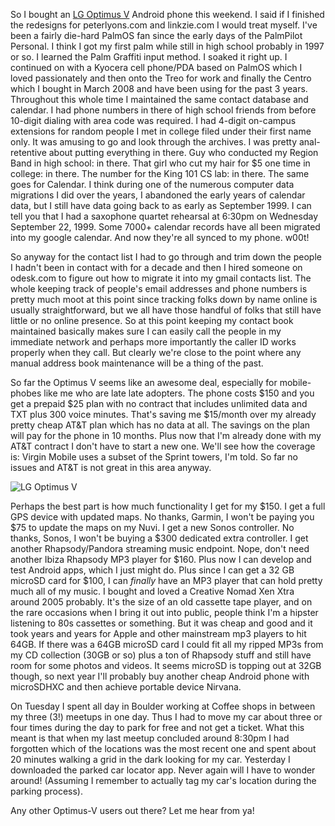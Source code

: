 So I bought an [LG Optimus V](http://www.virginmobileusa.com/cell-phones/lg-optimus-v-phone.jsp) Android phone this weekend. I said if I finished the redesigns for peterlyons.com and linkzie.com I would treat myself. I've been a fairly die-hard PalmOS fan since the early days of the PalmPilot Personal. I think I got my first palm while still in high school probably in 1997 or so. I learned the Palm Graffiti input method. I soaked it right up. I continued on with a Kyocera cell phone/PDA based on PalmOS which I loved passionately and then onto the Treo for work and finally the Centro which I bought in March 2008 and have been using for the past 3 years. Throughout this whole time I maintained the same contact database and calendar. I had phone numbers in there of high school friends from before 10-digit dialing with area code was required. I had 4-digit on-campus extensions for random people I met in college filed under their first name only. It was amusing to go and look through the archives. I was pretty anal-retentive about putting everything in there. Guy who conducted my Region Band in high school: in there. That girl who cut my hair for $5 one time in college: in there. The number for the King 101 CS lab: in there. The same goes for Calendar. I think during one of the numerous computer data migrations I did over the years, I abandoned the early years of calendar data, but I still have data going back to as early as September 1999\. I can tell you that I had a saxophone quartet rehearsal at 6:30pm on Wednesday September 22, 1999\. Some 7000+ calendar records have all been migrated into my google calendar. And now they're all synced to my phone. w00t!

So anyway for the contact list I had to go through and trim down the people I hadn't been in contact with for a decade and then I hired someone on odesk.com to figure out how to migrate it into my gmail contacts list. The whole keeping track of people's email addresses and phone numbers is pretty much moot at this point since tracking folks down by name online is usually straightforward, but we all have those handful of folks that still have little or no online presence. So at this point keeping my contact book maintained basically makes sure I can easily call the people in my immediate network and perhaps more importantly the caller ID works properly when they call. But clearly we're close to the point where any manual address book maintenance will be a thing of the past.

So far the Optimus V seems like an awesome deal, especially for mobile-phobes like me who are late late adopters. The phone costs $150 and you get a prepaid $25 plan with no contract that includes unlimited data and TXT plus 300 voice minutes. That's saving me $15/month over my already pretty cheap AT&T plan which has no data at all. The savings on the plan will pay for the phone in 10 months. Plus now that I'm already done with my AT&T contract I don't have to start a new one. We'll see how the coverage is: Virgin Mobile uses a subset of the Sprint towers, I'm told. So far no issues and AT&T is not great in this area anyway.

![LG Optimus V](http://pinoytutorial.com/techtorial/wp-content/uploads/2011/02/lg_optimus_v.jpg)

Perhaps the best part is how much functionality I get for my $150\. I get a full GPS device with updated maps. No thanks, Garmin, I won't be paying you $75 to update the maps on my Nuvi. I get a new Sonos controller. No thanks, Sonos, I won't be buying a $300 dedicated extra controller. I get another Rhapsody/Pandora streaming music endpoint. Nope, don't need another Ibiza Rhapsody MP3 player for $160\. Plus now I can develop and test Android apps, which I just might do. Plus since I can get a 32 GB microSD card for $100, I can _finally_ have an MP3 player that can hold pretty much all of my music. I bought and loved a Creative Nomad Xen Xtra around 2005 probably. It's the size of an old cassette tape player, and on the rare occasions when I bring it out into public, people think I'm a hipster listening to 80s cassettes or something. But it was cheap and good and it took years and years for Apple and other mainstream mp3 players to hit 64GB. If there was a 64GB microSD card I could fit all my ripped MP3s from my CD collection (30GB or so) plus a ton of Rhapsody stuff and still have room for some photos and videos. It seems microSD is topping out at 32GB though, so next year I'll probably buy another cheap Android phone with microSDHXC and then achieve portable device Nirvana.

On Tuesday I spent all day in Boulder working at Coffee shops in between my three (3!) meetups in one day. Thus I had to move my car about three or four times during the day to park for free and not get a ticket. What this meant is that when my last meetup concluded around 8:30pm I had forgotten which of the locations was the most recent one and spent about 20 minutes walking a grid in the dark looking for my car. Yesterday I downloaded the parked car locator app. Never again will I have to wonder around! (Assuming I remember to actually tag my car's location during the parking process).

Any other Optimus-V users out there? Let me hear from ya!
